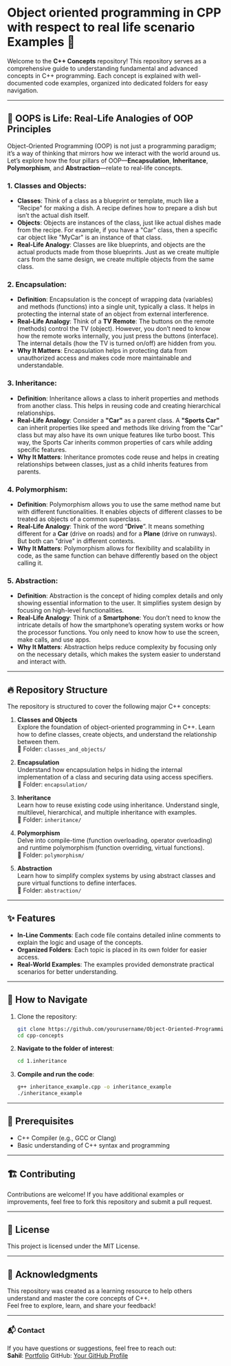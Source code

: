 # Object oriented programming in CPP with respect to real life scenario Examples 🚀

Welcome to the **C++ Concepts** repository! This repository serves as a comprehensive guide to understanding fundamental and advanced concepts in C++ programming. Each concept is explained with well-documented code examples, organized into dedicated folders for easy navigation.

---

## 🚀 OOPS is Life: Real-Life Analogies of OOP Principles

Object-Oriented Programming (OOP) is not just a programming paradigm; it’s a way of thinking that mirrors how we interact with the world around us. Let’s explore how the four pillars of OOP—**Encapsulation**, **Inheritance**, **Polymorphism**, and **Abstraction**—relate to real-life concepts.

### 1. **Classes and Objects**:
   - **Classes**: Think of a class as a blueprint or template, much like a "Recipe" for making a dish. A recipe defines how to prepare a dish but isn’t the actual dish itself.
   - **Objects**: Objects are instances of the class, just like actual dishes made from the recipe. For example, if you have a "Car" class, then a specific car object like "MyCar" is an instance of that class.
   - **Real-Life Analogy**: Classes are like blueprints, and objects are the actual products made from those blueprints. Just as we create multiple cars from the same design, we create multiple objects from the same class.

### 2. **Encapsulation**:
   - **Definition**: Encapsulation is the concept of wrapping data (variables) and methods (functions) into a single unit, typically a class. It helps in protecting the internal state of an object from external interference.
   - **Real-Life Analogy**: Think of a **TV Remote**: The buttons on the remote (methods) control the TV (object). However, you don’t need to know how the remote works internally, you just press the buttons (interface). The internal details (how the TV is turned on/off) are hidden from you.
   - **Why It Matters**: Encapsulation helps in protecting data from unauthorized access and makes code more maintainable and understandable.

### 3. **Inheritance**:
   - **Definition**: Inheritance allows a class to inherit properties and methods from another class. This helps in reusing code and creating hierarchical relationships.
   - **Real-Life Analogy**: Consider a **"Car"** as a parent class. A **"Sports Car"** can inherit properties like speed and methods like driving from the "Car" class but may also have its own unique features like turbo boost. This way, the Sports Car inherits common properties of cars while adding specific features.
   - **Why It Matters**: Inheritance promotes code reuse and helps in creating relationships between classes, just as a child inherits features from parents.

### 4. **Polymorphism**:
   - **Definition**: Polymorphism allows you to use the same method name but with different functionalities. It enables objects of different classes to be treated as objects of a common superclass.
   - **Real-Life Analogy**: Think of the word “**Drive**”. It means something different for a **Car** (drive on roads) and for a **Plane** (drive on runways). But both can "drive" in different contexts.
   - **Why It Matters**: Polymorphism allows for flexibility and scalability in code, as the same function can behave differently based on the object calling it.

### 5. **Abstraction**:
   - **Definition**: Abstraction is the concept of hiding complex details and only showing essential information to the user. It simplifies system design by focusing on high-level functionalities.
   - **Real-Life Analogy**: Think of a **Smartphone**: You don’t need to know the intricate details of how the smartphone’s operating system works or how the processor functions. You only need to know how to use the screen, make calls, and use apps.
   - **Why It Matters**: Abstraction helps reduce complexity by focusing only on the necessary details, which makes the system easier to understand and interact with.

---

## 🔥 Repository Structure

The repository is structured to cover the following major C++ concepts:

1. **Classes and Objects**  
   Explore the foundation of object-oriented programming in C++. Learn how to define classes, create objects, and understand the relationship between them.  
   📂 Folder: `classes_and_objects/`

2. **Encapsulation**  
   Understand how encapsulation helps in hiding the internal implementation of a class and securing data using access specifiers.  
   📂 Folder: `encapsulation/`

3. **Inheritance**  
   Learn how to reuse existing code using inheritance. Understand single, multilevel, hierarchical, and multiple inheritance with examples.  
   📂 Folder: `inheritance/`

4. **Polymorphism**  
   Delve into compile-time (function overloading, operator overloading) and runtime polymorphism (function overriding, virtual functions).  
   📂 Folder: `polymorphism/`

5. **Abstraction**  
   Learn how to simplify complex systems by using abstract classes and pure virtual functions to define interfaces.  
   📂 Folder: `abstraction/`

---

## ✨ Features

- **In-Line Comments**: Each code file contains detailed inline comments to explain the logic and usage of the concepts.  
- **Organized Folders**: Each topic is placed in its own folder for easier access.  
- **Real-World Examples**: The examples provided demonstrate practical scenarios for better understanding.  

---

## 📂 How to Navigate

1. Clone the repository:  
   ```bash
   git clone https://github.com/yourusername/Object-Oriented-Programming-in-Cpp.git
   cd cpp-concepts
2. **Navigate to the folder of interest**:  
    ```bash
    cd 1.inheritance
    ```

3. **Compile and run the code**:  
    ```bash
    g++ inheritance_example.cpp -o inheritance_example
    ./inheritance_example
    ```

---

## 📜 Prerequisites

- C++ Compiler (e.g., GCC or Clang)
- Basic understanding of C++ syntax and programming

---

## 🏗️ Contributing

Contributions are welcome! If you have additional examples or improvements, feel free to fork this repository and submit a pull request.

---

## 🔖 License

This project is licensed under the MIT License.

---

## 🌟 Acknowledgments

This repository was created as a learning resource to help others understand and master the core concepts of C++.  
Feel free to explore, learn, and share your feedback!

---

### 📬 Contact

If you have questions or suggestions, feel free to reach out:  
**Sahil**: [Portfolio](https://sahilportfolio.me/)
GitHub: [Your GitHub Profile](https://github.com/sahilll94)
